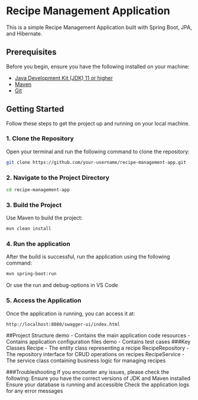# Recipe Management Application

This is a simple Recipe Management Application built with Spring Boot, JPA, and Hibernate.

## Prerequisites

Before you begin, ensure you have the following installed on your machine:

- [Java Development Kit (JDK) 11 or higher](https://www.oracle.com/java/technologies/javase-jdk11-downloads.html)
- [Maven](https://maven.apache.org/install.html)
- [Git](https://git-scm.com/book/en/v2/Getting-Started-Installing-Git)

## Getting Started

Follow these steps to get the project up and running on your local machine.

### 1. Clone the Repository

Open your terminal and run the following command to clone the repository:

```bash
git clone https://github.com/your-username/recipe-management-app.git
```

### 2. Navigate to the Project Directory
```bash
cd recipe-management-app
```

### 3. Build the Project
Use Maven to build the project:
```bash
mvn clean install
```

### 4. Run the application
After the build is successful, run the application using the following command:
```bash
mvn spring-boot:run
```
Or use the run and debug-options in VS Code


### 5. Access the Application
Once the application is running, you can access it at:
```bash
http://localhost:8080/swagger-ui/index.html
```


##Project Structure
demo - Contains the main application code
resources - Contains application configuration files
demo - Contains test cases
###Key Classes
Recipe - The entity class representing a recipe
RecipeRepository - The repository interface for CRUD operations on recipes
RecipeService - The service class containing business logic for managing recipes

###Troubleshooting
If you encounter any issues, please check the following:
Ensure you have the correct versions of JDK and Maven installed
Ensure your database is running and accessible
Check the application logs for any error messages